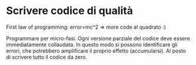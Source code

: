 # Scrivere codice di qualità
First law of programming: error=mc^2 => more code al quadrato :)

Programmare per micro-fasi. Ogni versione parziale del codice deve essere immediatamente collaudata. In questo modo si possono identificare gli errori, che potrebbero amplificare il proprio effetto (accumularsi). Al posto di scrivere tutto il codice da zero.
